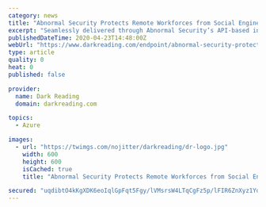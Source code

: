 ```yaml
---
category: news
title: "Abnormal Security Protects Remote Workforces from Social Engineering Attacks with Cloud Email Security Integrations"
excerpt: "Seamlessly delivered through Abnormal Security’s API-based integration with Office 365 and Okta’s Identity Cloud, respectively, these new integrations give enterprises more visibility, extended protection, and faster response to email-borne attacks. Microsoft Teams protection automatically detects suspicious messages sent within a customer ..."
publishedDateTime: 2020-04-23T14:48:00Z
webUrl: "https://www.darkreading.com/endpoint/abnormal-security-protects-remote-workforces-from-social-engineering-attacks-with-cloud-email-security-integrations/d/d-id/1337630"
type: article
quality: 0
heat: 0
published: false

provider:
  name: Dark Reading
  domain: darkreading.com

topics:
  - Azure

images:
  - url: "https://twimgs.com/nojitter/darkreading/dr-logo.jpg"
    width: 600
    height: 600
    isCached: true
    title: "Abnormal Security Protects Remote Workforces from Social Engineering Attacks with Cloud Email Security Integrations"

secured: "uqdibtO4kKgXDK6eoIqlGpFqt5Fgy/lVMsrsW4LTqCgFz5p/lFIR6ZnXyz1Yq4pj1tJyKUbjK5R8axMSBZNWbLokIf6IGVRouUMfSbWztmCGkVotChvRJyek50kZZDSidEF8BclzU4io/D4YKxZHmw//tyinVg3BIKzkzTXQ5kyzmMLrnVzDBFg4SRg6L9i9c7VLDF+IZox6PDk6/NlekDQ1uUMbc4BqlSVyU4CbBuGjMJtu/v6sYyogxS0YOmStrTE5KOvhQDv5yVz9YsoydxobLHqmtkWEiHVOxEyXVkbZUgFrOqBwVTyQks5pzqPe;JqU6sKcFY6x7XEMnu5lMHA=="
---
```


